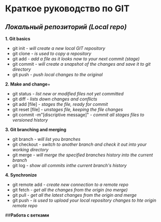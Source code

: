 # **Краткое руководство по GIT**
## _Локальный репозиторий (Local repo)_

__1. Git basics__
+ git init - *will create a new local GIT repository*
+ git clone - *is used to copy a repository*
+ git add - *add a file as it looks now to your next commit (stage)*
+ git commit - *will create a snapshot of the changes and save it to git directory*
+ git push - *push local changes to the original*

__2. Make and change__+ 
+ git status - *list new or modified files not yet committed*
+ git diff - *lists down changes and conflicts*
+ git add [file] - *stages the file, ready for commit*
+ git reset [file] - *unstages file, keeping the file changes*
+ git commit -m"[discriptive message]" - *commit all stages files to versioned history*

__3. Git branching and merging__
+ git branch - *will list you branches*
+ git checkout - *switch to another branch and check it out into your working directory*
+ git merge - *will merge the specified branches history into the current branch*
+ git log - *show all commits inthe current branch's history*

__4. Synchronize__
+ git remote add <name> <url> - *create new connection to a remote repo*
+ git fetch - *get all the changes from the origin (no merge)*
+ git pull - *get all the latest changes from the origin and merge*
+ git push - *is used to upload your local repository changes to hte origin remote repo*

##**Работа с ветками**

